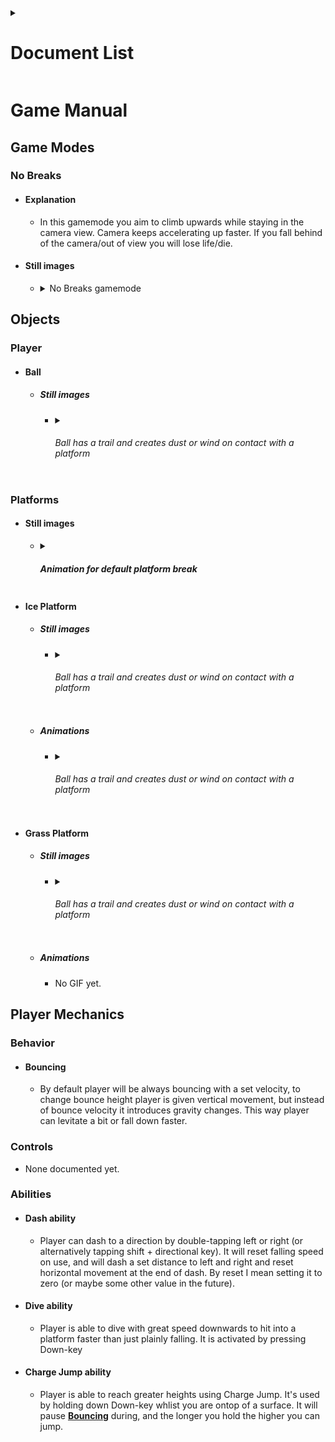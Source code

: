 <details>
<summary><h1>Document List</h1></summary>

[**Project Description** *(README.md)*](README.md#bounce-climber-project-description)

[**Game Manual** *(GAMEMANUAL.md)*](GAMEMANUAL.md#game-manual)

[**To-do List** *(TODOLIST.md)*](TODOLIST.md#to-do-list)

[**Project Plans** *(PROJECTPLANS.md)*](PROJECTPLANS.md#project-plans)

</details>

# Game Manual

<h2>Game Modes</h2>

### No Breaks

-   #### Explanation
    - In this gamemode you aim to climb upwards while staying in the camera view. Camera keeps accelerating up faster. If you fall behind of the camera/out of view you will lose life/die.

-   #### Still images

    - <details><summary>No Breaks gamemode</summary><img src="No_Breaks.png" alt="No Breaks gamemode"></details>

## Objects

### Player

-   #### Ball

    - ##### Still images
        - <details><summary><h6>Ball has a trail and creates dust or wind on contact with a platform</h6></summary><img src="Ball_Animations.png" alt="Ball Animations"></details>

### Platforms

-   #### Still images
    - <details><summary><h5>Animation for default platform break</h5></summary><img src="Platform_Breaking.png" alt="Platform Breaking"></details>

-   #### Ice Platform

    - ##### Still images
        - <details><summary><h6>Ball has a trail and creates dust or wind on contact with a platform</h6></summary><img src="Ice_platform_and_break.png" alt="Ice Platform"></details>

    - ##### Animations
        - <details><summary><h6>Ball has a trail and creates dust or wind on contact with a platform</h6></summary><img src="https://j.gifs.com/79z1VG.gif" alt="Ice Platform Breaking"></details>

-   #### Grass Platform

    - ##### Still images
        - <details><summary><h6>Ball has a trail and creates dust or wind on contact with a platform</h6></summary><img src="Grass_Platform.png" alt="Grass Platform"></details>

    - ##### Animations

        - No GIF yet.



<h2>Player Mechanics</h2>

### Behavior

-   #### Bouncing

    - By default player will be always bouncing with a set velocity, to change bounce height player is given vertical movement, but instead of bounce velocity it introduces gravity changes. This way player can levitate a bit or fall down faster.

### Controls

-   None documented yet.

### Abilities

-   #### Dash ability

    - Player can dash to a direction by double-tapping left or right (or alternatively tapping shift + directional key). It will reset falling speed on use, and will dash a set distance to left and right and reset horizontal movement at the end of dash. By reset I mean setting it to zero (or maybe some other value in the future).

-   #### Dive ability

    - Player is able to dive with great speed downwards to hit into a platform faster than just plainly falling. It is activated by pressing Down-key

-   #### Charge Jump ability

    - Player is able to reach greater heights using Charge Jump. It's used by holding down Down-key whlist you are ontop of a surface. It will pause [**Bouncing**](#bouncing) during, and the longer you hold the higher you can jump.
